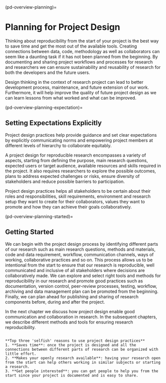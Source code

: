 (pd-overview-planning)=
# Planning for Project Design

Thinking about reproducibility from the start of your project is the best way to save time and get the most out of the available tools.
Creating connections between data, code, methodology as well as collaborators can seem like a daunting task if it has not been planned from the beginning.
By documenting and sharing project workflows and processes for research and researchers we can ensure sustainability and reusability of research for both the developers and the future users.

Design thinking in the context of research project can lead to better development process, maintenance, and future extension of our work.
Furthermore, it will help improve the quality of future project design as we can learn lessons from what worked and what can be improved.

(pd-overview-planning-expectation)=
## Setting Expectations Explicitly

Project design practices help provide guidance and set clear expectations by explicitly communicating norms and empowering project members at different levels of hierarchy to collaborate equitably.

A project design for reproducible research encompasses a variety of aspects, starting from defining the purpose, main research questions, expected users or target audience, available resources and skills required in the project.
It also requires researchers to explore the possible outcomes, plans to address expected challenges or risks, ensure diversity of stakeholders and reduce possible barriers to participation.

Project design practices helps all stakeholders to be certain about their roles and responsibilities, skill requirements, environment and research setup they want to create for their collaborators, values they want to promote and how they can achieve their goals collaboratively.

(pd-overview-planning-started)=
## Getting Started

We can begin with the project design process by identifying different parts of our research such as main research questions, methods and materials, code and data requirement, workflow, communication channels, ways of working, collaborative practices and so on.
This process allows us to be intentional from the start to ensure that our research is reproducible, well communicated and inclusive of all stakeholders where decisions are collaboratively made.
We can explore and select right tools and methods for reproducibility in our research and promote good practices such as documentation, version control, peer-review processes, testing, workflow, archiving and data management plan can be promoted from the beginning.
Finally, we can plan ahead for publishing and sharing of research components before, during and after the project.

In the next chapter we discuss how project design enable good communication and collaboration in research.
In the subsequent chapters, we describe different methods and tools for ensuring research reproducibility.

```{note}

**Top three 'selfish' reasons to use project design practices**
1. **Saves time**: once the project is designed and all the connections between different parts of research can be organized with little effort.
2. **Makes your openly research available**: having your research open from the start can help others working in similar subjects or starting a research.
3. **Get people interested**: you can get people to help you from the start since your project is documented and is easy to share.
```
